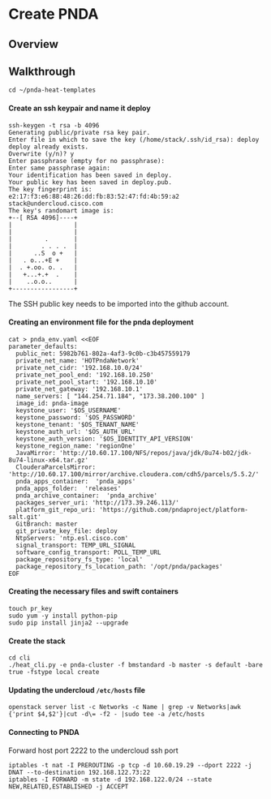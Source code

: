 # Create PNDA

## Overview

## Walkthrough

```
cd ~/pnda-heat-templates
```
#### Create an ssh keypair and name it deploy
```
ssh-keygen -t rsa -b 4096
Generating public/private rsa key pair.
Enter file in which to save the key (/home/stack/.ssh/id_rsa): deploy
deploy already exists.
Overwrite (y/n)? y
Enter passphrase (empty for no passphrase):
Enter same passphrase again:
Your identification has been saved in deploy.
Your public key has been saved in deploy.pub.
The key fingerprint is:
e2:17:f3:e6:88:48:26:dd:fb:83:52:47:fd:4b:59:a2 stack@undercloud.cisco.com
The key's randomart image is:
+--[ RSA 4096]----+
|                 |
|                 |
|         .       |
|        . . . .  |
|      ..S  o +   |
|   . o...+E +    |
|  . +.oo. o. .   |
|   +...+.+  .    |
|    ..o.o..      |
+-----------------+
```
The SSH public key needs to be imported into the github account.

#### Creating an environment file for the pnda deployment
```
cat > pnda_env.yaml <<EOF
parameter_defaults:
  public_net: 5982b761-802a-4af3-9c0b-c3b457559179
  private_net_name: 'HOTPndaNetwork'
  private_net_cidr: '192.168.10.0/24'
  private_net_pool_end: '192.168.10.250'
  private_net_pool_start: '192.168.10.10'
  private_net_gateway: '192.168.10.1'
  name_servers: [ "144.254.71.184", "173.38.200.100" ]
  image_id: pnda-image
  keystone_user: '$OS_USERNAME'
  keystone_password: '$OS_PASSWORD'
  keystone_tenant: '$OS_TENANT_NAME'
  keystone_auth_url: '$OS_AUTH_URL'
  keystone_auth_version: '$OS_IDENTITY_API_VERSION'  
  keystone_region_name: 'regionOne'
  JavaMirror: 'http://10.60.17.100/NFS/repos/java/jdk/8u74-b02/jdk-8u74-linux-x64.tar.gz'
  ClouderaParcelsMirror: 'http://10.60.17.100/mirror/archive.cloudera.com/cdh5/parcels/5.5.2/'
  pnda_apps_container:  'pnda_apps'
  pnda_apps_folder:  'releases'
  pnda_archive_container:  'pnda_archive'
  packages_server_uri: 'http://173.39.246.113/'
  platform_git_repo_uri: 'https://github.com/pndaproject/platform-salt.git'
  GitBranch: master
  git_private_key_file: deploy
  NtpServers: 'ntp.esl.cisco.com'
  signal_transport: TEMP_URL_SIGNAL
  software_config_transport: POLL_TEMP_URL
  package_repository_fs_type: 'local'
  package_repository_fs_location_path: '/opt/pnda/packages'
EOF
```
#### Creating the necessary files and swift containers
```
touch pr_key
sudo yum -y install python-pip
sudo pip install jinja2 --upgrade
```
#### Create the stack
```
cd cli
./heat_cli.py -e pnda-cluster -f bmstandard -b master -s default -bare true -fstype local create
```
#### Updating the undercloud ```/etc/hosts``` file
```
openstack server list -c Networks -c Name | grep -v Networks|awk {'print $4,$2'}|cut -d\= -f2 - |sudo tee -a /etc/hosts
```

#### Connecting to PNDA

Forward host port 2222 to the undercloud ssh port
```
iptables -t nat -I PREROUTING -p tcp -d 10.60.19.29 --dport 2222 -j DNAT --to-destination 192.168.122.73:22
iptables -I FORWARD -m state -d 192.168.122.0/24 --state NEW,RELATED,ESTABLISHED -j ACCEPT
```

